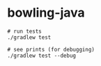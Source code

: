 # bowling-java

```
# run tests
./gradlew test

# see prints (for debugging)
./gradlew test --debug
```